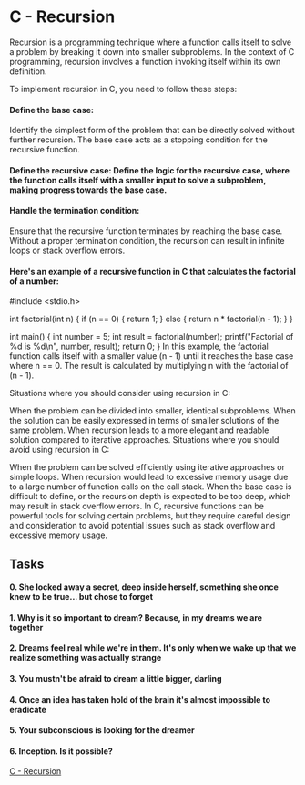 # C - Recursion
Recursion is a programming technique where a function calls itself to solve a problem by breaking it down into smaller subproblems. In the context of C programming, recursion involves a function invoking itself within its own definition.

To implement recursion in C, you need to follow these steps:

#### Define the base case: 
Identify the simplest form of the problem that can be directly solved without further recursion. The base case acts as a stopping condition for the recursive function.

#### Define the recursive case: Define the logic for the recursive case, where the function calls itself with a smaller input to solve a subproblem, making progress towards the base case.

#### Handle the termination condition: 
Ensure that the recursive function terminates by reaching the base case. Without a proper termination condition, the recursion can result in infinite loops or stack overflow errors.

#### Here's an example of a recursive function in C that calculates the factorial of a number:
#include <stdio.h>

int factorial(int n) {
    if (n == 0) {
        return 1;
    } else {
        return n * factorial(n - 1);
    }
}

int main() {
    int number = 5;
    int result = factorial(number);
    printf("Factorial of %d is %d\n", number, result);
    return 0;
}
In this example, the factorial function calls itself with a smaller value (n - 1) until it reaches the base case where n == 0. The result is calculated by multiplying n with the factorial of (n - 1).

Situations where you should consider using recursion in C:

When the problem can be divided into smaller, identical subproblems.
When the solution can be easily expressed in terms of smaller solutions of the same problem.
When recursion leads to a more elegant and readable solution compared to iterative approaches.
Situations where you should avoid using recursion in C:

When the problem can be solved efficiently using iterative approaches or simple loops.
When recursion would lead to excessive memory usage due to a large number of function calls on the call stack.
When the base case is difficult to define, or the recursion depth is expected to be too deep, which may result in stack overflow errors.
In C, recursive functions can be powerful tools for solving certain problems, but they require careful design and consideration to avoid potential issues such as stack overflow and excessive memory usage.
## Tasks
#### 0. She locked away a secret, deep inside herself, something she once knew to be true... but chose to forget
#### 1. Why is it so important to dream? Because, in my dreams we are together
#### 2. Dreams feel real while we're in them. It's only when we wake up that we realize something was actually strange
#### 3. You mustn't be afraid to dream a little bigger, darling
#### 4. Once an idea has taken hold of the brain it's almost impossible to eradicate
#### 5. Your subconscious is looking for the dreamer
#### 6. Inception. Is it possible?
[C - Recursion](https://intranet.hbtn.io/projects/2158)

